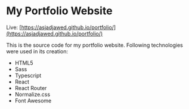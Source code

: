 # My Portfolio Website

Live: [https://asjadjawed.github.io/portfolio/](https://asjadjawed.github.io/portfolio/)

This is the source code for my portfolio website.
Following technologies were used in its creation:

- HTML5
- Sass
- Typescript
- React
- React Router
- Normalize.css
- Font Awesome
